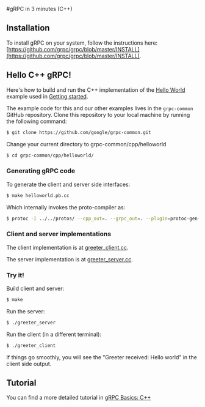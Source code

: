 #gRPC in 3 minutes (C++)

## Installation

To install gRPC on your system, follow the instructions here:
[https://github.com/grpc/grpc/blob/master/INSTALL](https://github.com/grpc/grpc/blob/master/INSTALL).

## Hello C++ gRPC!

Here's how to build and run the C++ implementation of the [Hello World](https://github.com/grpc/grpc-common/blob/master/protos/helloworld.proto) example used in [Getting started](https://github.com/grpc/grpc-common).

The example code for this and our other examples lives in the `grpc-common`
GitHub repository. Clone this repository to your local machine by running the
following command:


```sh
$ git clone https://github.com/google/grpc-common.git
```

Change your current directory to grpc-common/cpp/helloworld

```sh
$ cd grpc-common/cpp/helloworld/
```


### Generating gRPC code

To generate the client and server side interfaces:

```sh
$ make helloworld.pb.cc
```
Which internally invokes the proto-compiler as:

```sh
$ protoc -I ../../protos/ --cpp_out=. --grpc_out=. --plugin=protoc-gen-grpc=grpc_cpp_plugin ../../protos/helloworld.proto
```

### Client and server implementations

The client implementation is at [greeter_client.cc](https://github.com/grpc/grpc-common/blob/master/cpp/helloworld/greeter_client.cc).

The server implementation is at [greeter_server.cc](https://github.com/grpc/grpc-common/blob/master/cpp/helloworld/greeter_server.cc).

### Try it!
Build client and server:
```sh
$ make
```
Run the server:
```sh
$ ./greeter_server
```
Run the client (in a different terminal):
```sh
$ ./greeter_client
```
If things go smoothly, you will see the "Greeter received: Hello world" in the client side output.

## Tutorial

You can find a more detailed tutorial in [gRPC Basics: C++](https://github.com/grpc/grpc-common/blob/master/cpp/cpptutorial.md)
